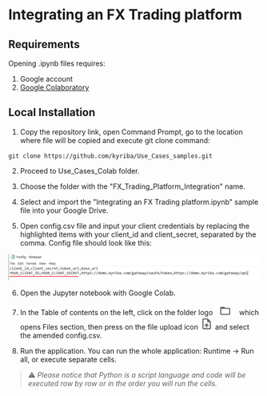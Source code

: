 # Integrating an FX Trading platform



## Requirements

Opening .ipynb files requires:
1. Google account
2. [Google Colaboratory][1]

[1]: https://workspace.google.com/marketplace/app/colaboratory/1014160490159?pann=ogb


## Local Installation

1.  Copy the repository link, open Command Prompt, go to the location where file will be copied and execute git clone command:

```shell
git clone https://github.com/kyriba/Use_Cases_samples.git
```

2. Proceed to Use_Cases_Colab folder.

3. Choose the folder with the "FX_Trading_Platform_Integration" name.

4. Select and import the "Integrating an FX Trading platform.ipynb" sample file into your Google Drive.

5. Open config.csv file and input your client credentials by replacing the highlighted items with your client_id and client_secret, separated by the comma. Config file should look like this:

![config](config.png)

6. Open the Jupyter notebook with Google Colab.

7. In the Table of contents on the left, click on the folder logo ![files](files.png) which opens Files section, then press on the file upload icon ![upload](upload.png) and select the amended config.csv.

8. Run the application. You can run the whole application: Runtime -> Run all, or execute separate cells.

> ⚠️  _Please notice that Python is a script language and code will be executed row by row or in the order you will run the cells._
